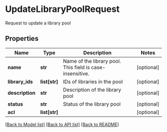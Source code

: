 # UpdateLibraryPoolRequest

Request to update a library pool
## Properties
Name | Type | Description | Notes
------------ | ------------- | ------------- | -------------
**name** | **str** | Name of the library pool. This field is case-insensitive. | [optional] 
**library_ids** | **list[str]** | IDs of libraries in the pool | [optional] 
**description** | **str** | Description of the library pool | [optional] 
**status** | **str** | Status of the library pool | [optional] 
**acl** | **list[str]** |  | [optional] 

[[Back to Model list]](../README.md#documentation-for-models) [[Back to API list]](../README.md#documentation-for-api-endpoints) [[Back to README]](../README.md)


